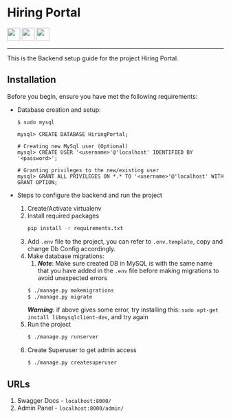 # Hiring Portal
<img src="https://img.shields.io/badge/Python-3.8.10-blue.svg" height="30"></img> 
<img src="https://img.shields.io/badge/Django-3.1.7-blue.svg" height="30"></img> 
<img src="https://img.shields.io/badge/Django%20Rest%20Framework-3.12.4-blue.svg" height="30"></img>
<hr/>


This is the Backend setup guide for the project Hiring Portal.
## Installation

Before you begin, ensure you have met the following requirements:

* Database creation and setup:
    ```
    $ sudo mysql
    
    mysql> CREATE DATABASE HiringPortal;
    
    # Creating new MySql user (Optional)
    mysql> CREATE USER '<username>'@'localhost' IDENTIFIED BY '<password>';
    
    # Granting privileges to the new/existing user
    mysql> GRANT ALL PRIVILEGES ON *.* TO '<username>'@'localhost' WITH GRANT OPTION;
    ```

* Steps to configure the backend and run the project
  1. Create/Activate virtualenv
  2. Install required packages
      ```bash
      pip install -r requirements.txt
      ```
  3. Add `.env` file to the project, you can refer to `.env.template`, copy and change Db Config accordingly. 
  4. Make database migrations:
      1. ***Note***: Make sure created DB in MySQL is with the same name that you have added in the `.env` file before making migrations to avoid unexpected errors
      ```bash
      $ ./manage.py makemigrations
      $ ./manage.py migrate
      ```
     ***Warning***: if above gives some error, try installing this: `sudo apt-get install libmysqlclient-dev`, and try again
  5. Run the project
      ```bash
      $ ./manage.py runserver
      ```
  6. Create Superuser to get admin access
     ```bash
     $ ./manage.py createsuperuser
     ```

## URLs
1. Swagger Docs - `localhost:8000/`
2. Admin Panel - `localhost:8000/admin/`
